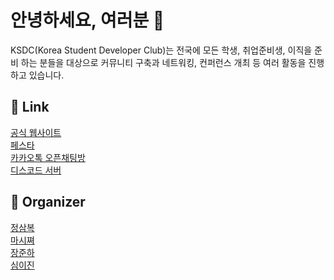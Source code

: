 # 안녕하세요, 여러분 🙌
KSDC(Korea Student Developer Club)는 전국에 모든 학생, 취업준비생, 이직을 준비 하는 분들을 대상으로 커뮤니티 구축과 네트워킹, 컨퍼런스 개최 등 여러 활동을 진행하고 있습니다.

## 🔗 Link
[공식 웹사이트](https://ksdc.io)
<br>
[페스타](https://festa.io/hosts/2003)
<br>
[카카오톡 오픈채팅방](https://open.kakao.com/o/gGAJxvvf)
<br>
[디스코드 서버](https://ksdc.io/discord)

## 🔧 Organizer

[정삼복](https://github.com/3boku)
<br>
[마시쪄](https://github.com/igiza1213)
<br>
[장준하](https://github.com/jjhox)
<br>
[심이진](https://github.com/0pyaq0)
